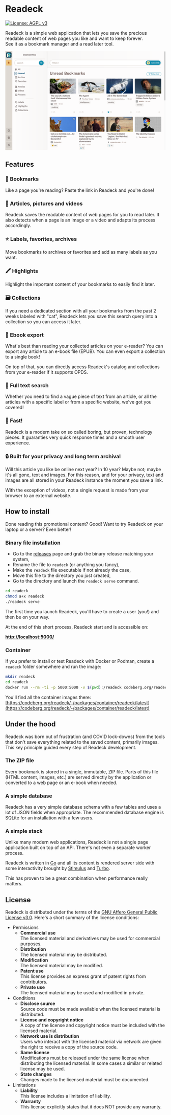 # Readeck

[![License: AGPL v3](https://img.shields.io/badge/License-AGPL_v3-blue.svg)](https://www.gnu.org/licenses/agpl-3.0)

Readeck is a simple web application that lets you save the
precious readable content of web pages you like and want to keep
forever. \
See it as a bookmark manager and a read later tool.

![Readeck Bookmark List](./screenshots/bookmark-list.png)

## Features

### 🔖 Bookmarks

Like a page you're reading? Paste the link in Readeck and you're done!


### 📸 Articles, pictures and videos

Readeck saves the readable content of web pages for you to read later. It also detects when a page is an image or a video and adapts its process accordingly.


### ⭐ Labels, favorites, archives

Move bookmarks to archives or favorites and add as many labels as you want.


### 🖍️ Highlights

Highlight the important content of your bookmarks to easily find it later.


### 🗃️ Collections

If you need a dedicated section with all your bookmarks from the past 2 weeks labeled with "cat", Readeck lets you save this search query into a collection so you can access it later.


### 📖 Ebook export

What's best than reading your collected articles on your e-reader? You can export any article to an e-book file (EPUB). You can even export a collection to a single book!

On top of that, you can directly access Readeck's catalog and collections from your e-reader if it supports OPDS.


### 🔎 Full text search

Whether you need to find a vague piece of text from an article, or all the articles with a specific label or from a specific website, we've got you covered!


### 🚀 Fast!

Readeck is a modern take on so called boring, but proven, technology pieces. It guaranties very quick response times and a smooth user experience.


### 🔒 Built for your privacy and long term archival

Will this article you like be online next year? In 10 year? Maybe not; maybe it's all gone, text and images. For this reason, and for your privacy, text and images are all stored in your Readeck instance the moment you save a link.

With the exception of videos, not a single request is made from your browser to an external website.

## How to install

Done reading this promotional content? Good! Want to try Readeck on your laptop or a server? Even better!

### Binary file installation

- Go to the [releases](https://codeberg.org/readeck/readeck/releases) page and grab the binary release matching your system,
- Rename the file to `readeck` (or anything you fancy),
- Make the `readeck` file executable if not already the case,
- Move this file to the directory you just created,
- Go to the directory and launch the `readeck serve` command.


```bash
cd readeck
chmod a+x readeck
./readeck serve
```

The first time you launch Readeck, you'll have to create a user (you!) and then be on your way.

At the end of this short process, Readeck start and is accessible on:

**[http://localhost:5000/](http://localhost:5000/)**

### Container

If you prefer to install or test Readeck with Docker or Podman, create a `readeck` folder somewhere and run the image:

```bash
mkdir readeck
cd readeck
docker run --rm -ti -p 5000:5000 -v $(pwd):/readeck codeberg.org/readeck/readeck:latest
```

You'll find all the container images there: \
[https://codeberg.org/readeck/-/packages/container/readeck/latest](https://codeberg.org/readeck/-/packages/container/readeck/latest)

## Under the hood

Readeck was born out of frustration (and COVID lock-downs) from the tools that don't save everything related to the saved content, primarily images.
This key principle guided every step of Readeck development.

### The ZIP file

Every bookmark is stored in a single, immutable, ZIP file. Parts of this file (HTML content, images, etc.) are served directly by the application or converted to a web page or an e-book when needed.

### A simple database

Readeck has a very simple database schema with a few tables and uses a lot of JSON fields when appropriate. The recommended database engine is SQLite for an installation with a few users.

### A simple stack

Unlike many modern web applications, Readeck is not a single page application built on top of an API. There's not even a separate worker process.

Readeck is written in [Go](https://go.dev/) and all its content is rendered server side with some interactivity brought by [Stimulus](https://stimulus.hotwired.dev/) and [Turbo](https://turbo.hotwired.dev/).

This has proven to be a great combination when performance really matters.


## License

Readeck is distributed under the terms of the [GNU Affero General Public License v3.0](https://www.gnu.org/licenses/agpl-3.0.html). Here's a short summary of the license conditions:

- Permissions
  - **Commercial use** \
      The licensed material and derivatives may be used for commercial purposes.
  - **Distribution** \
      The licensed material may be distributed.
  - **Modification** \
      The licensed material may be modified.
  - **Patent use** \
      This license provides an express grant of patent rights from contributors.
  - **Private use** \
      The licensed material may be used and modified in private.
- Conditions
  - **Disclose source** \
    Source code must be made available when the licensed material is distributed.
  - **License and copyright notice** \
    A copy of the license and copyright notice must be included with the licensed material.
  - **Network use is distribution** \
    Users who interact with the licensed material via network are given the right to receive a copy of the source code.
  - **Same license** \
    Modifications must be released under the same license when distributing the licensed material. In some cases a similar or related license may be used.
  - **State changes** \
    Changes made to the licensed material must be documented.
- Limitations
  - **Liability** \
    This license includes a limitation of liability.
  - **Warranty** \
    This license explicitly states that it does NOT provide any warranty.
